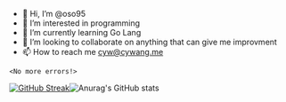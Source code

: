 

- 👋 Hi, I’m @oso95
- 👀 I’m interested in programming
- 🌱 I’m currently learning Go Lang
- 💞️ I’m looking to collaborate on anything that can give me improvment 
- 📫 How to reach me cyw@cywang.me

```
<No more errors!>

````


[![GitHub Streak](https://github-readme-streak-stats.herokuapp.com/?user=oso95&theme=dark)](https://git.io/streak-stats)![Anurag's GitHub stats](https://github-readme-stats.vercel.app/api?username=oso95&count_private=true&show_icons=true&theme=tokyonight)

<!---
cywang95/cywang95 is a ✨ special ✨ repository because its `README.md` (this file) appears on your GitHub profile.
You can click the Preview link to take a look at your changes.
--->
